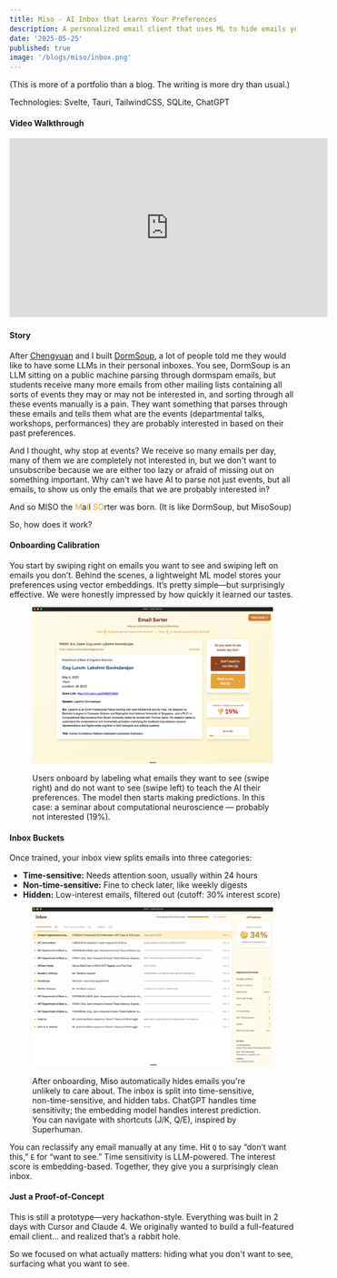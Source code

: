 ```yaml
---
title: Miso - AI Inbox that Learns Your Preferences
description: A personalized email client that uses ML to hide emails you are not interested in. Miso soup, anyone?
date: '2025-05-25'
published: true
image: '/blogs/miso/inbox.png'
---
```


<aside>
(This is more of a portfolio than a blog. The writing is more dry than usual.)
</aside>

Technologies: Svelte, Tauri, TailwindCSS, SQLite, ChatGPT

#### Video Walkthrough

<iframe width="560" height="315" src="https://www.youtube.com/embed/Y9ss-FurtBc?si=orC9JTkeyxB8bbgX" title="YouTube video player" frameborder="0" allow="accelerometer; autoplay; clipboard-write; encrypted-media; gyroscope; picture-in-picture; web-share" referrerpolicy="strict-origin-when-cross-origin" allowfullscreen></iframe>

#### Story

After [Chengyuan](https://danglingpointer.fun/about) and I built [DormSoup](/blogs/dormsoup), a lot of people told me they would like to have some LLMs in their personal inboxes. You see, DormSoup is an LLM sitting on a public machine parsing through dormspam emails, but students receive many more emails from other mailing lists containing all sorts of events they may or may not be interested in, and sorting through all these events manually is a pain. They want something that parses through these emails and tells them what are the events (departmental talks, workshops, performances) they are probably interested in based on their past preferences.

And I thought, why stop at events? We receive so many emails per day, many of them we are completely not interested in, but we don't want to unsubscribe because we are either too lazy or afraid of missing out on something important. Why can't we have AI to parse not just events, but all emails, to show us only the emails that we are probably interested in?

And so MISO the <span style="color: #f59e0b;">M</span>a<span style="color: #f59e0b;">I</span>l <span style="color: #f59e0b;">S</span><span style="color: #f59e0b;">O</span>rter was born. (It is like DormSoup, but MisoSoup)

So, how does it work?

#### Onboarding Calibration

You start by swiping right on emails you want to see and swiping left on emails you don’t. Behind the scenes, a lightweight ML model stores your preferences using vector embeddings. It’s pretty simple—but surprisingly effective. We were honestly impressed by how quickly it learned our tastes.

<figure>

![Onboarding View](/blogs/miso/sorter.png)

<figcaption>
Users onboard by labeling what emails they want to see (swipe right) and do not want to see (swipe left) to teach the AI their preferences. The model then starts making predictions. In this case: a seminar about computational neuroscience — probably not interested (19%).
</figcaption>
</figure>

#### Inbox Buckets

Once trained, your inbox view splits emails into three categories:

- **Time-sensitive:** Needs attention soon, usually within 24 hours
- **Non-time-sensitive:** Fine to check later, like weekly digests
- **Hidden:** Low-interest emails, filtered out (cutoff: 30% interest score)

<figure>

![Inbox View](/blogs/miso/inbox.png)

<figcaption>
After onboarding, Miso automatically hides emails you're unlikely to care about. The inbox is split into time-sensitive, non-time-sensitive, and hidden tabs. ChatGPT handles time sensitivity; the embedding model handles interest prediction. You can navigate with shortcuts (J/K, Q/E), inspired by Superhuman.
</figcaption>
</figure>

You can reclassify any email manually at any time. Hit `Q` to say “don’t want this,” `E` for “want to see.” Time sensitivity is LLM-powered. The interest score is embedding-based. Together, they give you a surprisingly clean inbox.

#### Just a Proof-of-Concept

This is still a prototype—very hackathon-style. Everything was built in 2 days with Cursor and Claude 4. We originally wanted to build a full-featured email client… and realized that’s a rabbit hole.

So we focused on what actually matters: hiding what you don't want to see, surfacing what you want to see.
